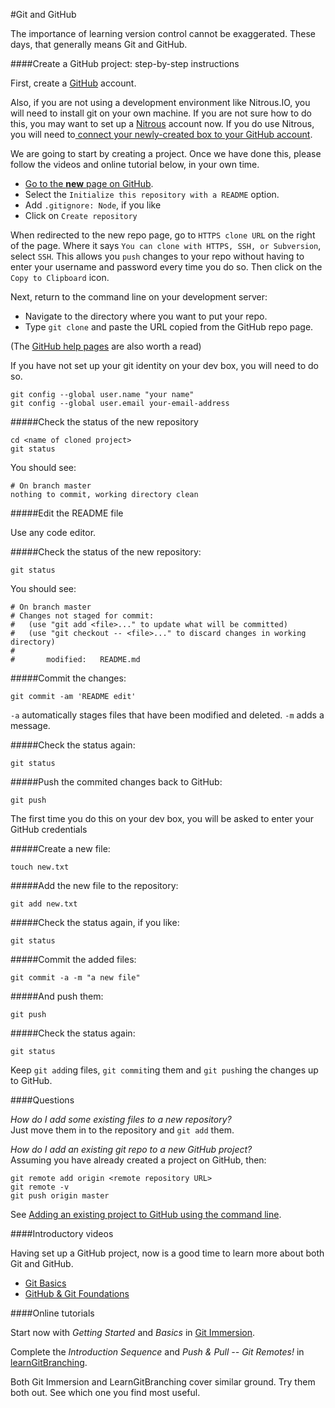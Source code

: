 #Git and GitHub

The importance of learning version control cannot be exaggerated. These days, that generally means Git and GitHub.

####Create a GitHub project: step-by-step instructions

First, create a [GitHub](https://github.com/) account. 

Also, if you are not using a development environment like Nitrous.IO, you will need to install git on your own machine. If you are not sure how to  do this, you may want to set up a [Nitrous](https://www.nitrous.io/) account now. If you do use Nitrous, you will need to[ connect your newly-created box to your GitHub account](http://help.nitrous.io/github-add-key/).

We are going to start by creating a project. Once we have done this, please follow the videos and online tutorial below, in your own time.

* [Go to the __new__ page on GitHub](https://github.com/new).
* Select the `Initialize this repository with a README` option.
* Add `.gitignore: Node`, if you like
* Click on `Create repository`

When redirected to the new repo page, go to `HTTPS clone URL` on the right of the page. Where it says `You can clone with HTTPS, SSH, or Subversion`, select `SSH`. This allows you `push` changes to your repo without having to enter your username and password every time you do so. Then click on the `Copy to Clipboard` icon.

Next, return to the command line on your development server:

* Navigate to the directory where you want to put your repo.
* Type `git clone` and paste the URL copied from the GitHub repo page.

(The [GitHub help pages](https://help.github.com/) are also worth a read)

If you have not set up your git identity on your dev box, you will need to do so.

    git config --global user.name "your name"
    git config --global user.email your-email-address

#####Check the status of the new repository

    cd <name of cloned project>
    git status

You should see:

    # On branch master
    nothing to commit, working directory clean 

#####Edit the README file

Use any code editor.

#####Check the status of the new repository:

    git status

You should see:

    # On branch master
    # Changes not staged for commit:
    #   (use "git add <file>..." to update what will be committed)
    #   (use "git checkout -- <file>..." to discard changes in working directory)
    #
    #       modified:   README.md                    

#####Commit the changes:

    git commit -am 'README edit'

`-a` automatically stages files that have been modified and deleted. `-m` adds a message.

#####Check the status again:

    git status

#####Push the commited changes back to GitHub:

    git push

The first time you do this on your dev box, you will be asked to enter your GitHub credentials

#####Create a new file:

    touch new.txt

#####Add the new file to the repository:

    git add new.txt

#####Check the status again, if you like:

    git status

#####Commit the added files:

    git commit -a -m "a new file"

#####And push them:

    git push

#####Check the status again:

    git status

Keep `git add`ing files, `git commit`ing them and `git push`ing the changes up to GitHub.
 
####Questions

*How do I add some existing files to a new repository?*    
Just move them in to the repository and `git add` them.

*How do I add an existing git repo to a new GitHub project?*    
Assuming you have already created a project on GitHub, then:

    git remote add origin <remote repository URL>
    git remote -v
    git push origin master

See [Adding an existing project to GitHub using the command line](https://help.github.com/articles/adding-an-existing-project-to-github-using-the-command-line).

####Introductory videos

Having set up a GitHub project, now is a good time to learn more about both Git and GitHub.

- [Git Basics](http://git-scm.com/videos)
- [GitHub & Git Foundations](http://vimeo.com/album/2763106/video/88271920)

####Online tutorials

Start now with *Getting Started* and *Basics* in [Git Immersion](http://gitimmersion.com/).

Complete the *Introduction Sequence* and *Push & Pull -- Git Remotes!* in [learnGitBranching](http://pcottle.github.io/learnGitBranching/).

Both Git Immersion and LearnGitBranching cover similar ground. Try them both out. See which one you find most useful.

   



    



